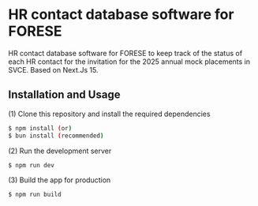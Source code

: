 
# HR contact database software for FORESE

HR contact database software for FORESE to keep track of the status of each HR contact for the invitation for the 2025 annual mock placements in SVCE. Based on Next.Js 15.


## Installation and Usage

(1) Clone this repository and install the required dependencies

```bash
$ npm install (or)
$ bun install (recommended)
```
(2) Run the development server

```bash
$ npm run dev
```

(3) Build the app for production

```bash
$ npm run build
```
